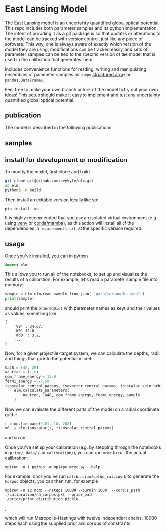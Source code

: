 # East Lansing Model
The East Lansing model is an uncertainty quantified global optical potential. This repo includes both parameter samples and its python implementation. The intent of providing it as a git package is so that updates or alterations to the model can be tracked with version control, just like any piece of software. This way, one is always aware of exactly which version of the model they are using, modifications can be tracked easily, and sets of parameter samples can be tied to the specific
version of the model that is used in the calibration that generates them.

Includes convenience functions for reading, writing and manipulating ensembles of parameter samples as `numpy` [structured array](https://numpy.org/doc/stable/user/basics.rec.html) or [`pandas.DataFrame`](https://pandas.pydata.org/docs/reference/api/pandas.DataFrame.html)s.

Feel free to make your own branch or fork of the model to try out your own ideas! This setup should make it easy to implement and test any uncertainty quantified global optical potential.

## publication

The model is described in the following publications:

## samples


## install for development or modification

To modify the model, first clone and build
```bash
git clone git@github.com:beykyle/elm.git
cd elm
python3 -m build
```

Then install an editable version locally like so:

```
pip install -ve .
```

It is highly recommended that you use an isolated virtual environment (e.g. using [venv](https://packaging.python.org/en/latest/guides/installing-using-pip-and-virtual-environments/) or [conda/mamba](https://mamba.readthedocs.io/en/latest/)), as this action will install all of the dependencies in `requirements.txt`, at the specific version required.

## usage

Once you've installed, you can in python
```python
import elm
```

This allows you to run all of the notebooks, to set up and visualize the results of a calibration. 
For example, let's read a parameter sample file into memory:

```python
sample = elm.elm.read_sample_from_json( "path/to/sample.json" )
print(sample)
```

should print the `OrderedDict` with parameter names as keys and their values as values, something like:

```
{ 
    'V0' : 34.67, 
    'W0' 12.8, 
    'Wd0' : 3.2, 
    ... 
}
```

Now, for a given projectile-target system, we can calculate the depths, radii and things that go into the potential model:

```python
Ca48 = (48, 20)
neutron = (1,0)
com_frame_energy = 13.9
fermi_energy = -7.59
isoscalar_central_params, isovector_central_params, isoscalar_spin_orbit_params, isovector_spin_orbit_params, coulomb_params, asym = 
    elm.calculate_parameters(
        neutron, Ca48, com_frame_energy, fermi_energy, sample
    )
```

Now we can evaluate the different parts of the model on a radial coordinate grid $r$:

```python
r = np.linspace(0.01, 10, 200)
v0  = elm.isoscalar(r, *isoscalar_central_params)
```

and so on.

Once you've set up your calibration (e.g. by stepping through the notebooks in `prior/`, `data/` and `calibration/`), you can run `mcmc` to run the actual calibration:

```
mpirun -n 1 python -m mpi4py mcmc.py --help
```

For example, once you've run `calibration/setup_cal.ipynb` to generate the `Corpus` objects, you can then run, for example

```
mpirun -n 12 mcmc --nsteps 10000 --burnin 1000  --corpus_path ./calibration/nn_corpus.pkl --prior_path ./prior/prior_distribution.pickle

```
,

which will run Metropolis-Hastings with twelve independent chains, 10000 steps each using the supplied prior and corpus of constraints.

